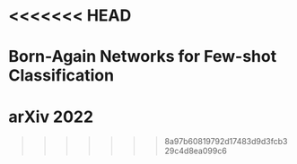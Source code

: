 <<<<<<< HEAD
=======
# Born-Again Networks for Few-shot Classification

# arXiv 2022
>>>>>>> 8a97b60819792d17483d9d3fcb329c4d8ea099c6
